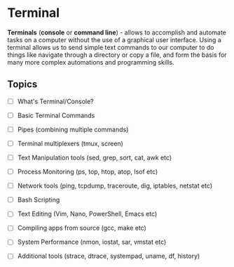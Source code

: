 # Terminal

**Terminals** (**console** or **command line**) - allows to accomplish and automate tasks on a computer without the use of a graphical user interface. 
Using a terminal allows us to send simple text commands to our computer to do things like navigate through a directory or copy a file, and form the basis for many more complex automations and programming skills.

## Topics
- [ ] What's Terminal/Console?
- [ ] Basic Terminal Commands
- [ ] Pipes (combining multiple commands)
- [ ] Terminal multiplexers (tmux, screen)
- [ ] Text Manipulation tools (sed, grep, sort, cat, awk etc)
- [ ] Process Monitoring (ps, top, htop, atop, lsof etc)
- [ ] Network tools (ping, tcpdump, traceroute, dig, iptables, netstat etc)
- [ ] Bash Scripting
- [ ] Text Editing (Vim, Nano, PowerShell, Emacs etc)
- [ ] Compiling apps from source (gcc, make etc)
- [ ] System Performance (nmon, iostat, sar, vmstat etc)
- [ ] Additional tools (strace, dtrace, systempad, uname, df, history)

